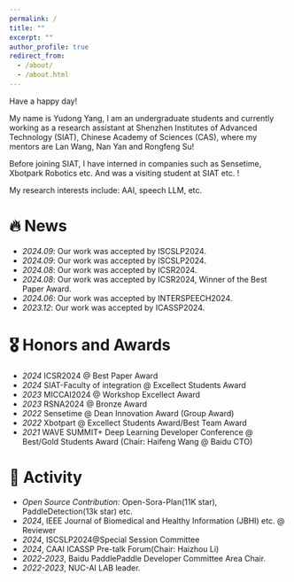 ```yaml
---
permalink: /
title: ""
excerpt: ""
author_profile: true
redirect_from: 
  - /about/
  - /about.html
---
```


[//]: # ({% if site.google_scholar_stats_use_cdn %})

[//]: # ({% assign gsDataBaseUrl = "https://cdn.jsdelivr.net/gh/" | append: site.repository | append: "@" %})

[//]: # ({% else %})

[//]: # ({% assign gsDataBaseUrl = "https://raw.githubusercontent.com/" | append: site.repository | append: "/" %})

[//]: # ({% endif %})

[//]: # ({% assign url = gsDataBaseUrl | append: "google-scholar-stats/gs_data_shieldsio.json" %})

<span class='anchor' id='about-me'></span>

Have a happy day!

My name is Yudong Yang, I am an undergraduate students  and currently working as a research assistant at Shenzhen Institutes of Advanced Technology (SIAT), Chinese Academy of Sciences (CAS), where my mentors are Lan Wang, Nan Yan and Rongfeng Su!

Before joining SIAT, I have interned in companies such as Sensetime, Xbotpark Robotics etc. And was a visiting student at SIAT etc. !

My research interests include: AAI, speech LLM, etc.


# 🔥 News

[//]: # (- *2024.09*: Our work was Under Reviewer by TASLP.)
- *2024.09*: Our work was accepted by ISCSLP2024.
- *2024.09*: Our work was accepted by ISCSLP2024.
- *2024.08*: Our work was accepted by ICSR2024.
- *2024.08*: Our work was accepted by ICSR2024, Winner of the Best Paper Award.
- *2024.06*: Our work was accepted by INTERSPEECH2024.
- *2023.12*: Our work was accepted by ICASSP2024.

[//]: # (# 📝 Publications )

[//]: # ()
[//]: # (<div class='paper-box'><div class='paper-box-image'><div><div class="badge">CVPR 2016</div><img src='images/500x300.png' alt="sym" width="100%"></div></div>)

[//]: # (<div class='paper-box-text' markdown="1">)

[//]: # ()
[//]: # ([Deep Residual Learning for Image Recognition]&#40;https://openaccess.thecvf.com/content_cvpr_2016/papers/He_Deep_Residual_Learning_CVPR_2016_paper.pdf&#41;)

[//]: # ()
[//]: # (**Kaiming He**, Xiangyu Zhang, Shaoqing Ren, Jian Sun)

[//]: # ()
[//]: # ([**Project**]&#40;https://scholar.google.com/citations?view_op=view_citation&hl=zh-CN&user=DhtAFkwAAAAJ&citation_for_view=DhtAFkwAAAAJ:ALROH1vI_8AC&#41; <strong><span class='show_paper_citations' data='DhtAFkwAAAAJ:ALROH1vI_8AC'></span></strong>)

[//]: # (- Lorem ipsum dolor sit amet, consectetur adipiscing elit. Vivamus ornare aliquet ipsum, ac tempus justo dapibus sit amet. )

[//]: # (</div>)

[//]: # (</div>)

[//]: # ()
[//]: # (- [Lorem ipsum dolor sit amet, consectetur adipiscing elit. Vivamus ornare aliquet ipsum, ac tempus justo dapibus sit amet]&#40;https://github.com&#41;, A, B, C, **CVPR 2020**)

# 🎖 Honors and Awards
- *2024* ICSR2024 @ Best Paper Award
- *2024* SIAT-Faculty of integration @ Excellect Students Award
- *2023* MICCAI2024 @ Workshop  Excellect Award
- *2023* RSNA2024 @ Bronze Award
- *2022* Sensetime @ Dean Innovation Award (Group Award)
- *2022* Xbotpart @ Excellect Students Award/Best Team Award
- *2021* WAVE SUMMIT+ Deep Learning Developer Conference @ Best/Gold Students Award  (Chair: Haifeng Wang @ Baidu CTO)

[//]: # (# 📖 Educations)

[//]: # (- *2019.06 - 2022.04 &#40;now&#41;*, Lorem ipsum dolor sit amet, consectetur adipiscing elit. Vivamus ornare aliquet ipsum, ac tempus justo dapibus sit amet. )

[//]: # (- *2015.09 - 2019.06*, Lorem ipsum dolor sit amet, consectetur adipiscing elit. Vivamus ornare aliquet ipsum, ac tempus justo dapibus sit amet. )

# 💬 Activity
- *Open Source Contribution:* Open-Sora-Plan(11K star), PaddleDetection(13k star) etc.
- *2024*, IEEE Journal of Biomedical and Healthy Information (JBHI) etc. @ Reviewer
- *2024*, ISCSLP2024@Special Session Committee
- *2024*, CAAI ICASSP Pre-talk Forum(Chair: Haizhou Li)
- *2022-2023*, Baidu PaddlePaddle Developer Committee Area Chair.
- *2022-2023*, NUC-AI LAB leader.

[//]: # (# 💻 Internships)

[//]: # (- *2019.05 - 2020.02*, [Lorem]&#40;https://github.com/&#41;, China.)
